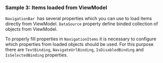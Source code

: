 ### Sample 3: Items loaded from ViewModel

`NavigationBar `has several properties which you can use to load items directly from ViewModel.
`DataSource` property define binded collection of objects from ViewModel.  

To properly fill properties in `NavigationItems` it is necessary to configure which properties from loaded objects should be used.
For this purpose there are `TextBinding`, `NavigateUrlBinding`, `IsDisabledBinding` and `IsSelectedBinding` properties.